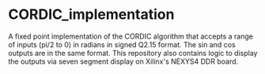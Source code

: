 # CORDIC_implementation
A fixed point implementation of the CORDIC algorithm that accepts a range of inputs (pi/2 to 0) in radians in signed Q2.15 format.
The sin and cos outputs are in the same format. This repository also contains logic to display the outputs via seven segment display
on Xilinx's NEXYS4 DDR board.
